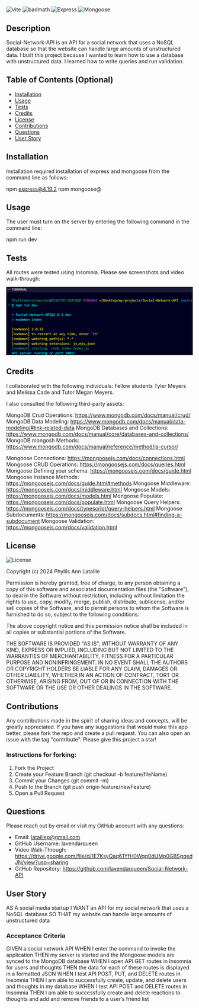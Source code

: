 # <Social-Network-API>

![vite](https://img.shields.io/badge/vite-5.1.6-violet) ![badmath](https://img.shields.io/github/languages/top/lernantino/badmath) ![Express](https://img.shields.io/badge/Express-4.19.2-blue) ![Mongoose](https://img.shields.io/badge/Mongoose-8.4.0-green)

## Description

Social-Network-API is an API for a social network that uses a NoSQL database so that the website can handle large amounts of unstructured data. I built this project because I wanted to learn how to use a database with unstructured data. I learned how to write queries and run validation.

## Table of Contents (Optional)

- [Installation](#installation)
- [Usage](#usage)
- [Tests](#tests)
- [Credits](#credits)
- [License](#license)
- [Contributions](#contributions)
- [Questions](#questions)
- [User Story](#user_story)

## Installation

Installation required installation of express and mongoose from the command line as follows:

npm express@4.19.2
npm mongoose@

## Usage

The user must turn on the server by entering the following command in the command line:

npm run dev

## Tests

All routes were tested using Insomnia. Please see screenshots and video walk-through:

![Screenshot Starting Server](assets/screenshots/ScreenshotStartServer.png)

## Credits

I collaborated with the following individuals: Fellow students Tyler Meyers and Melissa Cade and Tutor Megan Meyers.

I also consulted the following third-party assets:

MongoDB Crud Operations: https://www.mongodb.com/docs/manual/crud/
MongoDB Data Modeling: https://www.mongodb.com/docs/manual/data-modeling/#link-related-data
MongoDB Databases and Collections: https://www.mongodb.com/docs/manual/core/databases-and-collections/
MongoDB mongosh Methods: https://www.mongodb.com/docs/manual/reference/method/js-cursor/

Mongoose Connections: https://mongoosejs.com/docs/connections.html
Mongoose CRUD Operations: https://mongoosejs.com/docs/queries.html
Mongoose Defining your schema: https://mongoosejs.com/docs/guide.html
Mongoose Instance Methods: https://mongoosejs.com/docs/guide.html#methods
Mongoose Middleware: https://mongoosejs.com/docs/middleware.html
Mongoose Models: https://mongoosejs.com/docs/models.html
Mongoose Populate: https://mongoosejs.com/docs/populate.html
Mongoose Query Helpers: https://mongoosejs.com/docs/typescript/query-helpers.html
Mongoose Subdocuments: https://mongoosejs.com/docs/subdocs.html#finding-a-subdocument
Mongoose Validation: https://mongoosejs.com/docs/validation.html

## License

![License](https://img.shields.io/badge/License-MIT-blue.svg)

Copyright (c) 2024 Phyllis Ann Lataille

Permission is hereby granted, free of charge, to any person obtaining a copy
of this software and associated documentation files (the "Software"), to deal
in the Software without restriction, including without limitation the rights
to use, copy, modify, merge, publish, distribute, sublicense, and/or sell
copies of the Software, and to permit persons to whom the Software is
furnished to do so, subject to the following conditions:

The above copyright notice and this permission notice shall be included in all
copies or substantial portions of the Software.

THE SOFTWARE IS PROVIDED "AS IS", WITHOUT WARRANTY OF ANY KIND, EXPRESS OR IMPLIED, INCLUDING BUT NOT LIMITED TO THE WARRANTIES OF MERCHANTABILITY, FITNESS FOR A PARTICULAR PURPOSE AND NONINFRINGEMENT. IN NO EVENT SHALL THE AUTHORS OR COPYRIGHT HOLDERS BE LIABLE FOR ANY CLAIM, DAMAGES OR OTHER LIABILITY, WHETHER IN AN ACTION OF CONTRACT, TORT OR OTHERWISE, ARISING FROM, OUT OF OR IN CONNECTION WITH THE SOFTWARE OR THE USE OR OTHER DEALINGS IN THE
SOFTWARE.

## Contributions

Any contributions made in the spirit of sharing ideas and concepts, will be greatly appreciated. If you have any suggestions that would make this app better, please fork the repo and create a pull request. You can also open an issue with the tag "contribute". Please give this project a star!

### Instructions for forking:

1. Fork the Project
2. Create your Feature Branch (git checkout -b feature/fileName)
3. Commit your Changes (git commit -m)
4. Push to the Branch (git push origin feature/newFeature)
5. Open a Pull Request

## Questions

Please reach out by email or visit my GitHub account with any questions:

- Email: lataillep@gmail.com
- GitHub Username: lavendarqueen
- Video Walk-Through: https://drive.google.com/file/d/1E7KsyQaq61YfH0Wqq0dUMp0GBSgqedJN/view?usp=sharing
- GitHub Repository: https://github.com/lavendarqueen/Social-Network-API

## User Story

AS A social media startup
I WANT an API for my social network that uses a NoSQL database
SO THAT my website can handle large amounts of unstructured data

### Acceptance Criteria

GIVEN a social network API
WHEN I enter the command to invoke the application
THEN my server is started and the Mongoose models are synced to the MongoDB database
WHEN I open API GET routes in Insomnia for users and thoughts
THEN the data for each of these routes is displayed in a formatted JSON
WHEN I test API POST, PUT, and DELETE routes in Insomnia
THEN I am able to successfully create, update, and delete users and thoughts in my database
WHEN I test API POST and DELETE routes in Insomnia
THEN I am able to successfully create and delete reactions to thoughts and add and remove friends to a user’s friend list
